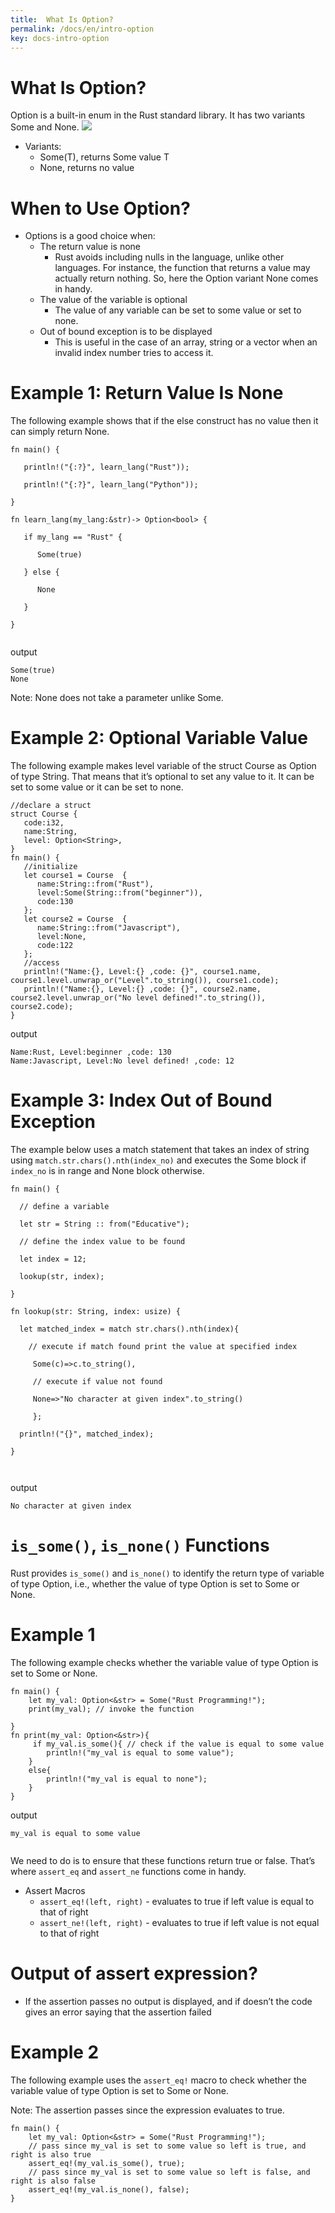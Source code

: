 ```yaml
---
title:  What Is Option? 
permalink: /docs/en/intro-option
key: docs-intro-option
---
```


# What Is Option? 

Option is a built-in enum in the Rust standard library. It has two variants Some and None.
![](https://raw.githubusercontent.com/sangam14/RustLabs/master/img/enum-option.png)

- Variants:
  - Some(T), returns Some value T
  - None, returns no value

# When to Use Option? 

- Options is a good choice when:
    - The return value is none
        - Rust avoids including nulls in the language, unlike other languages. For instance, the function that returns a value may actually return nothing. So, here the Option variant None comes in handy.
    - The value of the variable is optional
        - The value of any variable can be set to some value or set to none.
    - Out of bound exception is to be displayed
        - This is useful in the case of an array, string or a vector when an invalid index number tries to access it.
    
    
    
# Example 1: Return Value Is None 

The following example shows that if the else construct has no value then it can simply return None.

```
fn main() {

   println!("{:?}", learn_lang("Rust"));

   println!("{:?}", learn_lang("Python"));

}

fn learn_lang(my_lang:&str)-> Option<bool> {

   if my_lang == "Rust" {

      Some(true)

   } else {

      None

   }

}


```

output 

```
Some(true)
None

```
 Note: None does not take a parameter unlike Some.
 
 
# Example 2: Optional Variable Value 

The following example makes level variable of the struct Course as Option of type String. That means that it’s optional
to set any value to it. It can be set to some value or it can be set to none.

```
//declare a struct
struct Course {
   code:i32,
   name:String,
   level: Option<String>, 
}
fn main() {
   //initialize
   let course1 = Course  {
      name:String::from("Rust"),
      level:Some(String::from("beginner")),
      code:130
   };
   let course2 = Course  {
      name:String::from("Javascript"),
      level:None,
      code:122
   };
   //access
   println!("Name:{}, Level:{} ,code: {}", course1.name, course1.level.unwrap_or("Level".to_string()), course1.code);
   println!("Name:{}, Level:{} ,code: {}", course2.name, course2.level.unwrap_or("No level defined!".to_string()), course2.code);
}

```

output 

```
Name:Rust, Level:beginner ,code: 130
Name:Javascript, Level:No level defined! ,code: 12

```

# Example 3: Index Out of Bound Exception #

The example below uses a match statement that takes an index of string
using `match.str.chars().nth(index_no)` and executes the Some block if `index_no` is in range and None block otherwise.


```
fn main() {

  // define a variable

  let str = String :: from("Educative");

  // define the index value to be found

  let index = 12;

  lookup(str, index);

}

fn lookup(str: String, index: usize) {

  let matched_index = match str.chars().nth(index){

    // execute if match found print the value at specified index 

     Some(c)=>c.to_string(),

     // execute if value not found

     None=>"No character at given index".to_string()

     };  

  println!("{}", matched_index);

}



```
output 

```
No character at given index

```

# `is_some()`, `is_none()` Functions 

Rust provides `is_some()` and `is_none()` to identify the return type of variable of type Option, i.e., whether the value of type Option is set to Some or None.


# Example 1 
The following example checks whether the variable value of type Option is set to Some or None.


```
fn main() {
    let my_val: Option<&str> = Some("Rust Programming!");
    print(my_val); // invoke the function
   
}
fn print(my_val: Option<&str>){
     if my_val.is_some(){ // check if the value is equal to some value
        println!("my_val is equal to some value");
    }
    else{
        println!("my_val is equal to none");
    }
}

```
output 

```
my_val is equal to some value


```

We need to do is to ensure that these functions return true or false. That’s where `assert_eq` and `assert_ne` functions come in handy.

- Assert Macros
    - `assert_eq!(left, right)` - evaluates to true if left value is equal to that of right
    - `assert_ne!(left, right)` - evaluates to true if left value is not equal to that of right
    
# Output of assert expression?
 - If the assertion passes no output is displayed, and if doesn’t the code gives an error saying that the assertion failed
 
# Example 2 

The following example uses the `assert_eq!` macro to check whether the variable value of type Option is set to Some or None.

Note: The assertion passes since the expression evaluates to true.

```
fn main() {
    let my_val: Option<&str> = Some("Rust Programming!");
    // pass since my_val is set to some value so left is true, and right is also true
    assert_eq!(my_val.is_some(), true); 
    // pass since my_val is set to some value so left is false, and right is also false
    assert_eq!(my_val.is_none(), false);
}

```







